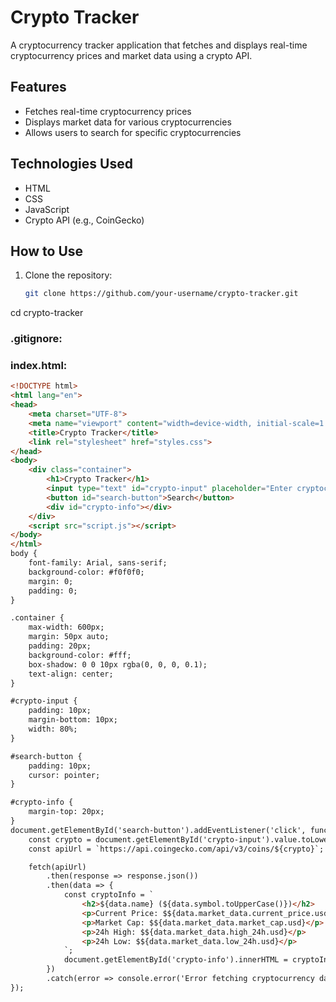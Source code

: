 # Crypto Tracker

A cryptocurrency tracker application that fetches and displays real-time cryptocurrency prices and market data using a crypto API.

## Features

- Fetches real-time cryptocurrency prices
- Displays market data for various cryptocurrencies
- Allows users to search for specific cryptocurrencies

## Technologies Used

- HTML
- CSS
- JavaScript
- Crypto API (e.g., CoinGecko)

## How to Use

1. Clone the repository:
   ```sh
   git clone https://github.com/your-username/crypto-tracker.git
cd crypto-tracker

### .gitignore:

### index.html:
```html
<!DOCTYPE html>
<html lang="en">
<head>
    <meta charset="UTF-8">
    <meta name="viewport" content="width=device-width, initial-scale=1.0">
    <title>Crypto Tracker</title>
    <link rel="stylesheet" href="styles.css">
</head>
<body>
    <div class="container">
        <h1>Crypto Tracker</h1>
        <input type="text" id="crypto-input" placeholder="Enter cryptocurrency name">
        <button id="search-button">Search</button>
        <div id="crypto-info"></div>
    </div>
    <script src="script.js"></script>
</body>
</html>
body {
    font-family: Arial, sans-serif;
    background-color: #f0f0f0;
    margin: 0;
    padding: 0;
}

.container {
    max-width: 600px;
    margin: 50px auto;
    padding: 20px;
    background-color: #fff;
    box-shadow: 0 0 10px rgba(0, 0, 0, 0.1);
    text-align: center;
}

#crypto-input {
    padding: 10px;
    margin-bottom: 10px;
    width: 80%;
}

#search-button {
    padding: 10px;
    cursor: pointer;
}

#crypto-info {
    margin-top: 20px;
}
document.getElementById('search-button').addEventListener('click', function() {
    const crypto = document.getElementById('crypto-input').value.toLowerCase();
    const apiUrl = `https://api.coingecko.com/api/v3/coins/${crypto}`;

    fetch(apiUrl)
        .then(response => response.json())
        .then(data => {
            const cryptoInfo = `
                <h2>${data.name} (${data.symbol.toUpperCase()})</h2>
                <p>Current Price: $${data.market_data.current_price.usd}</p>
                <p>Market Cap: $${data.market_data.market_cap.usd}</p>
                <p>24h High: $${data.market_data.high_24h.usd}</p>
                <p>24h Low: $${data.market_data.low_24h.usd}</p>
            `;
            document.getElementById('crypto-info').innerHTML = cryptoInfo;
        })
        .catch(error => console.error('Error fetching cryptocurrency data:', error));
});
